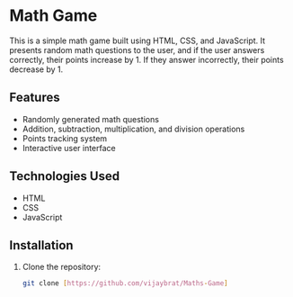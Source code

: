 # Math Game

This is a simple math game built using HTML, CSS, and JavaScript. It presents random math questions to the user, 
and if the user answers correctly, their points increase by 1. If they answer incorrectly, their points decrease by 1.

## Features

- Randomly generated math questions
- Addition, subtraction, multiplication, and division operations
- Points tracking system
- Interactive user interface

## Technologies Used

- HTML
- CSS
- JavaScript

## Installation

1. Clone the repository:

   ```bash
   git clone [https://github.com/vijaybrat/Maths-Game]
